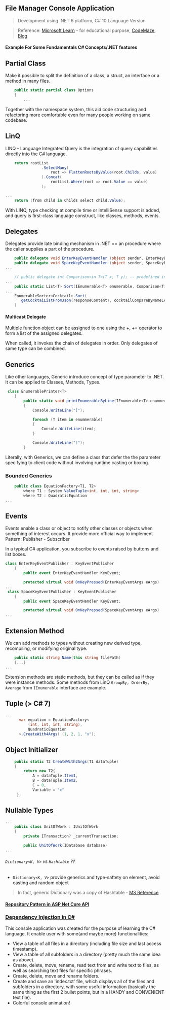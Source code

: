## File Manager Console Application

> Development using .NET 6 platform, C# 10 Language Version

> Reference: [Microsoft Learn](https://learn.microsoft.com) - for educational purpose, [CodeMaze](https://code-maze.com/csharp-unit-of-work-pattern/), [Blog](https://www.stevejgordon.co.uk/aspnet-core-dependency-injection-what-is-the-iserviceprovider-and-how-is-it-built
)


#### Example For Some Fundamentals C# Concepts/.NET features

## Partial Class

Make it possible to split the definition of a class, a struct, an interface or a method in many files.

```cs
    public static partial class Options
    {
        ...
```

Together with the namespace system, this aid code structuring and refactoring more comfortable even for many people working on same codebase.

## LinQ

LINQ - Language Integrated Query is the integration of query capabilities directly into the C# language.

```cs
    return rootList
                .SelectMany(
                    root => FlattenRootsByValue(root.Childs, value)
                ).Concat(
                    rootList.Where(root => root.Value == value)
                );
```

```cs
...
    return (from child in Childs select child.Value);
```

With LINQ, type checking at compile time or IntelliSense support is added, and query is first-class language construct, like classes, methods, events.

## Delegates

Delegates provide late binding mechanism in .NET == an procedure where the caller supplies a part of the procedure.

```cs
    public delegate void EnterKeyEventHandler (object sender, EnterKeyEventArgs eArgs);
    public delegate void SpaceKeyEventHandler (object sender, SpaceKeyEventArgs eArgs);
...
```

```cs
    // public delegate int Comparison<in T>(T x, T y); -- predefined in System namespace
...
    public static List<T> Sort(IEnumerable<T> enumerable, Comparison<T> comparatorForT)
...
    EnumerableSorter<Cocktail>.Sort(
       getCocktaiListFromJson(responseContent), cocktailCompareByNameLength
    )
```

#### Multicast Delegate

Multiple function object can be assigned to one  using the +, += operator to form a list of the assigned delegates.

When called, it invokes the chain of delegates in order. Only delegates of same type can be combined.

## Generics

Like other languages, Generic introduce concept of type parameter to .NET. It can be applied to Classes, Methods, Types.

```cs
 class EnumerablePrinter<T>   
    {
        public static void printEnumerableByLine(IEnumerable<T> enummerable)
        {
            Console.WriteLine("[");

            foreach (T item in enummerable)
            {
                Console.WriteLine(item);
            }

            Console.WriteLine("]");
        }
```

Literally, with Generics, we can define a class that defer the the parameter specifying to client code without involving runtime casting or boxing.

### Bounded Generics

```cs
    public class EquationFactory<T1, T2>
        where T1 : System.ValueTuple<int, int, int, string>
        where T2 : QuadraticEquation
...
```

## Events

Events enable a class or object to notify other classes or objects when something of interest occurs. It provide more official way to implement Pattern: Publisher - Subscriber

In a typical C# application, you subscribe to events raised by buttons and list boxes.

```cs
class EnterKeyEventPublisher : KeyEventPublisher
    {
        public event EnterKeyEventHandler KeyEvent;

        protected virtual void OnKeyPressed(EnterKeyEventArgs eArgs)
...
 class SpaceKeyEventPublisher : KeyEventPublisher
    {
        public event SpaceKeyEventHandler KeyEvent;

        protected virtual void OnKeyPressed(SpaceKeyEventArgs eArgs)
...
```

## Extension Method

We can add methods to types without creating new derived type, recompiling, or modifying original type.
```cs
    public static string Name(this string filePath)
    {...}
...
```
Extension methods are static methods, but they can be called as if they were instance methods.
Some methods from LinQ `GroupBy, OrderBy, Average` from `IEnumerable` interface are example.

## Tuple (> C# 7)

```cs
...
      var equation = EquationFactory<
          (int, int, int, string),
          QuadraticEquation
      >.CreateWith4Args( (1, 2, 1, "x");
```

## Object Initializer

```cs
    public static T2 CreateWith2Args(T1 dataTuple)
    {
        return new T2{
            A = dataTuple.Item1,
            B = dataTuple.Item2,
            C = 0,
            Variable = "x"
     };
```

## Nullable Types

```cs
...
    public class UnitOfWork : IUnitOfWork
    {
        private ITransaction? _currentTransaction;

        public UnitOfWork(IDatabase database)
...
```

######  ```Dictionary<K, V>``` vs ```Hashtable``` ??

- ```Dictionary<K, V>``` provide generics and type-saftety on element, avoid casting and random object
> In fact, generic Dictionary was a copy of Hashtable - [MS Reference](https://referencesource.microsoft.com/#mscorlib/system/collections/hashtable.cs)


#### [Repository Pattern in ASP Net Core API](https://code-maze.com/net-core-web-development-part4/)

### [Dependency Injection in C#](https://xuanthulab.net/dependency-injection-di-trong-c-voi-servicecollection.html)


This console application was created for the purpose of learning the C# language. It enable user with some(and maybe more) functionalities:

- View a table of all files in a directory (including file size and last access timestamp).
- View a table of all subfolders in a directory (pretty much the same idea as above).
- Create, delete, move, rename, read text from and write text to files, as well as searching text files for specific phrases.
- Create, delete, move and rename folders.
- Create and save an 'index.txt' file, which displays all of the files and subfolders in a directory, with some useful information (basically the same thing as the first 2 bullet points, but in a HANDY and CONVENIENT text file).
- Colorful console animation!
